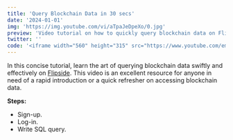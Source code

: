 ```yaml
---
title: 'Query Blockchain Data in 30 secs'
date: '2024-01-01'
img: 'https://img.youtube.com/vi/aTpaJeDpeXo/0.jpg'
preview: 'Video tutorial on how to quickly query blockchain data on Flipside.'
twitter: ''
code: '<iframe width="560" height="315" src="https://www.youtube.com/embed/aTpaJeDpeXo?si=XNklkUuW34Fvc6ux" title="YouTube video player" frameborder="0" allow="accelerometer; autoplay; clipboard-write; encrypted-media; gyroscope; picture-in-picture; web-share" allowfullscreen></iframe>'
---
```


In this concise tutorial, learn the art of querying blockchain data swiftly and effectively on [Flipside](https://flipsidecrypto.xyz/). This video is an excellent resource for anyone in need of a rapid introduction or a quick refresher on accessing blockchain data.

**Steps:**

- Sign-up.
- Log-in.
- Write SQL query.
